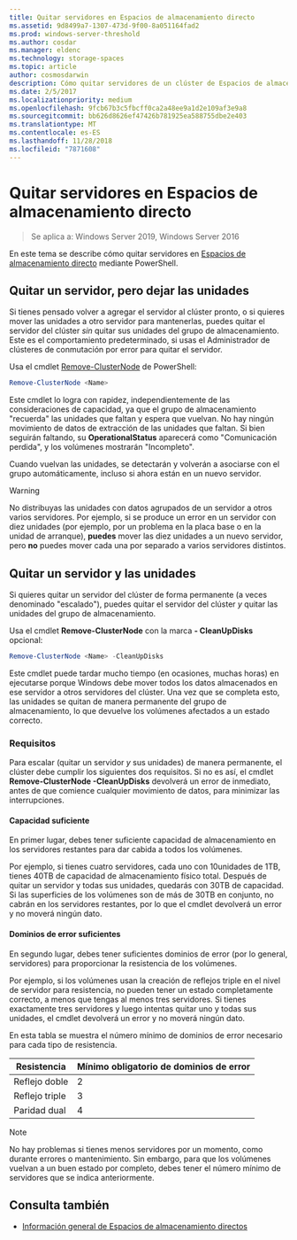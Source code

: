 ```yaml
---
title: Quitar servidores en Espacios de almacenamiento directo
ms.assetid: 9d8499a7-1307-473d-9f00-8a051164fad2
ms.prod: windows-server-threshold
ms.author: cosdar
ms.manager: eldenc
ms.technology: storage-spaces
ms.topic: article
author: cosmosdarwin
description: Cómo quitar servidores de un clúster de Espacios de almacenamiento directo en Windows Server.
ms.date: 2/5/2017
ms.localizationpriority: medium
ms.openlocfilehash: 9fcb67b3c5fbcff0ca2a48ee9a1d2e109af3e9a8
ms.sourcegitcommit: bb626d8626ef47426b781925ea588755dbe2e403
ms.translationtype: MT
ms.contentlocale: es-ES
ms.lasthandoff: 11/28/2018
ms.locfileid: "7871608"
---
```

# Quitar servidores en Espacios de almacenamiento directo

>Se aplica a: Windows Server 2019, Windows Server 2016

En este tema se describe cómo quitar servidores en [Espacios de almacenamiento directo](storage-spaces-direct-overview.md) mediante PowerShell.

## Quitar un servidor, pero dejar las unidades

Si tienes pensado volver a agregar el servidor al clúster pronto, o si quieres mover las unidades a otro servidor para mantenerlas, puedes quitar el servidor del clúster *sin* quitar sus unidades del grupo de almacenamiento. Este es el comportamiento predeterminado, si usas el Administrador de clústeres de conmutación por error para quitar el servidor.

Usa el cmdlet [Remove-ClusterNode](https://technet.microsoft.com/library/hh847251.aspx) de PowerShell:

```PowerShell
Remove-ClusterNode <Name>
```

Este cmdlet lo logra con rapidez, independientemente de las consideraciones de capacidad, ya que el grupo de almacenamiento "recuerda" las unidades que faltan y espera que vuelvan. No hay ningún movimiento de datos de extracción de las unidades que faltan. Si bien seguirán faltando, su **OperationalStatus** aparecerá como "Comunicación perdida", y los volúmenes mostrarán "Incompleto".

Cuando vuelvan las unidades, se detectarán y volverán a asociarse con el grupo automáticamente, incluso si ahora están en un nuevo servidor.

   >[!WARNING]
   > No distribuyas las unidades con datos agrupados de un servidor a otros varios servidores. Por ejemplo, si se produce un error en un servidor con diez unidades (por ejemplo, por un problema en la placa base o en la unidad de arranque), **puedes** mover las diez unidades a un nuevo servidor, pero **no** puedes mover cada una por separado a varios servidores distintos.

## Quitar un servidor y las unidades

Si quieres quitar un servidor del clúster de forma permanente (a veces denominado "escalado"), puedes quitar el servidor del clúster *y* quitar las unidades del grupo de almacenamiento.

Usa el cmdlet **Remove-ClusterNode** con la marca **- CleanUpDisks** opcional:

```PowerShell
Remove-ClusterNode <Name> -CleanUpDisks
```

Este cmdlet puede tardar mucho tiempo (en ocasiones, muchas horas) en ejecutarse porque Windows debe mover todos los datos almacenados en ese servidor a otros servidores del clúster. Una vez que se completa esto, las unidades se quitan de manera permanente del grupo de almacenamiento, lo que devuelve los volúmenes afectados a un estado correcto.

### Requisitos

Para escalar (quitar un servidor *y* sus unidades) de manera permanente, el clúster debe cumplir los siguientes dos requisitos. Si no es así, el cmdlet **Remove-ClusterNode -CleanUpDisks** devolverá un error de inmediato, antes de que comience cualquier movimiento de datos, para minimizar las interrupciones.

#### Capacidad suficiente

En primer lugar, debes tener suficiente capacidad de almacenamiento en los servidores restantes para dar cabida a todos los volúmenes.

Por ejemplo, si tienes cuatro servidores, cada uno con 10unidades de 1TB, tienes 40TB de capacidad de almacenamiento físico total. Después de quitar un servidor y todas sus unidades, quedarás con 30TB de capacidad. Si las superficies de los volúmenes son de más de 30TB en conjunto, no cabrán en los servidores restantes, por lo que el cmdlet devolverá un error y no moverá ningún dato.

#### Dominios de error suficientes

En segundo lugar, debes tener suficientes dominios de error (por lo general, servidores) para proporcionar la resistencia de los volúmenes.

Por ejemplo, si los volúmenes usan la creación de reflejos triple en el nivel de servidor para resistencia, no pueden tener un estado completamente correcto, a menos que tengas al menos tres servidores. Si tienes exactamente tres servidores y luego intentas quitar uno y todas sus unidades, el cmdlet devolverá un error y no moverá ningún dato.

En esta tabla se muestra el número mínimo de dominios de error necesario para cada tipo de resistencia.

|    Resistencia          |    Mínimo obligatorio de dominios de error   |
|------------------------|-------------------------------------|
|    Reflejo doble      |    2                                |
|    Reflejo triple    |    3                                |
|    Paridad dual         |    4                                |

   >[!NOTE]
   > No hay problemas si tienes menos servidores por un momento, como durante errores o mantenimiento. Sin embargo, para que los volúmenes vuelvan a un buen estado por completo, debes tener el número mínimo de servidores que se indica anteriormente.

## Consulta también

- [Información general de Espacios de almacenamiento directos](storage-spaces-direct-overview.md)
